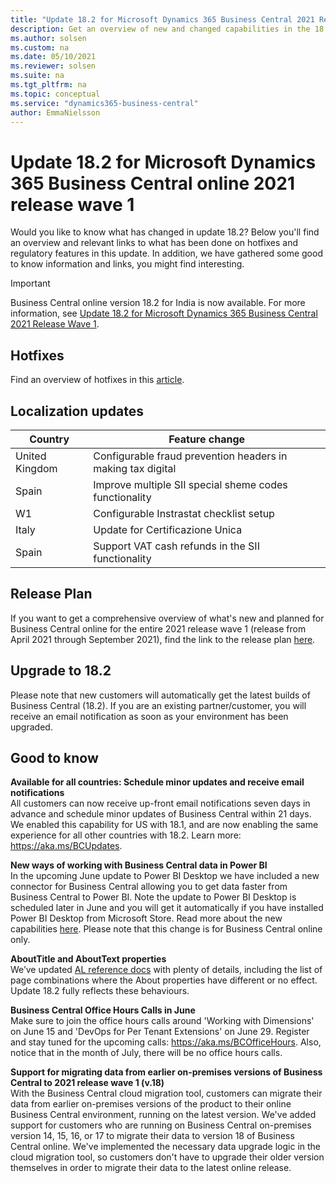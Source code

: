 ```yaml
---
title: "Update 18.2 for Microsoft Dynamics 365 Business Central 2021 Release Wave 1"
description: Get an overview of new and changed capabilities in the 18.2 update of Business Central online, which is part of 2021 release wave 1.
ms.author: solsen
ms.custom: na
ms.date: 05/10/2021
ms.reviewer: solsen
ms.suite: na
ms.tgt_pltfrm: na
ms.topic: conceptual
ms.service: "dynamics365-business-central"
author: EmmaNielsson
---
```


# Update 18.2 for Microsoft Dynamics 365 Business Central online 2021 release wave 1

Would you like to know what has changed in update 18.2? Below you'll find an overview and relevant links to what has been done on hotfixes and regulatory features in this update. In addition, we have gathered some good to know information and links, you might find interesting.

> [!IMPORTANT]  
> Business Central online version 18.2 for India is now available. For more information, see [Update 18.2 for Microsoft Dynamics 365 Business Central 2021 Release Wave 1](https://support.microsoft.com/help/5004062).

## Hotfixes
Find an overview of hotfixes in this [article](https://support.microsoft.com/help/5004062).


## Localization updates 

| Country| Feature change |
|-------------|--------------|
|United Kingdom | Configurable fraud prevention headers in making tax digital|
|Spain | Improve multiple SII special sheme codes functionality |
|W1 | Configurable Instrastat checklist setup |
|Italy | Update for Certificazione Unica | 
|Spain | Support VAT cash refunds in the SII functionality | 

## Release Plan
If you want to get a comprehensive overview of what's new and planned for Business Central online for the entire 2021 release wave 1 (release from April 2021 through September 2021), find the link to the release plan [here](/dynamics365-release-plan/2021wave1/smb/dynamics365-business-central/planned-features).


## Upgrade to 18.2

Please note that new customers will automatically get the latest builds of Business Central (18.2). If you are an existing partner/customer, you will receive an email notification as soon as your environment has been upgraded.

## Good to know

**Available for all countries: Schedule minor updates and receive email notifications**  
All customers can now receive up-front email notifications seven days in advance and schedule minor updates of Business Central within 21 days. We enabled this capability for US with 18.1, and are now enabling the same experience for all other countries with 18.2. Learn more: https://aka.ms/BCUpdates.

**New ways of working with Business Central data in Power BI**  
In the upcoming June update to Power BI Desktop we have included a new connector for Business Central allowing you to get data faster from Business Central to Power BI. Note the update to Power BI Desktop is scheduled later in June and you will get it automatically if you have installed Power BI Desktop from Microsoft Store. Read more about the new capabilities [here](/dynamics365-release-plan/2021wave1/smb/dynamics365-business-central/enable-power-bi-connector-work-business-central-apis-instead-web-services-only). Please note that this change is for Business Central online only. 

**AboutTitle and AboutText properties**  
We’ve updated [AL reference docs](/dynamics365/business-central/dev-itpro/developer/properties/devenv-abouttitle-property) with plenty of details, including the list of page combinations where the About properties have different or no effect. Update 18.2 fully reflects these behaviours.

**Business Central Office Hours Calls in June**  
Make sure to join the office hours calls around 'Working with Dimensions' on June 15 and 'DevOps for Per Tenant Extensions' on June 29. Register and stay tuned for the upcoming calls: https://aka.ms/BCOfficeHours. Also, notice that in the month of July, there will be no office hours calls. 

**Support for migrating data from earlier on-premises versions of Business Central to 2021 release wave 1 (v.18)**  
With the Business Central cloud migration tool, customers can migrate their data from earlier on-premises versions of the product to their online Business Central environment, running on the latest version. We've added support for customers who are running on Business Central on-premises version 14, 15, 16, or 17 to migrate their data to version 18 of Business Central online. We've implemented the necessary data upgrade logic in the cloud migration tool, so customers don't have to upgrade their older version themselves in order to migrate their data to the latest online release. 